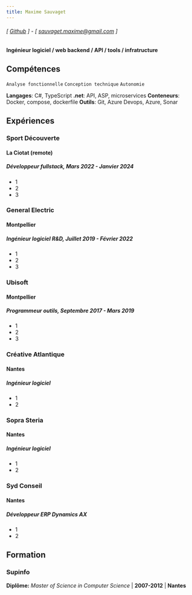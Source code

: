 ```yaml
---
title: Maxime Sauvaget
---
```

###### [ [Github](https://www.github.com/maximesauvaget) ] - [ sauvaget.maxime@gmail.com ]
#### Ingénieur logiciel / web backend / API / tools / infratructure

## Compétences
```Analyse fonctionnelle```
```Conception technique```
```Autonomie```

**Langages**: C#, TypeScript
**.net**: API, ASP, microservices
**Conteneurs**: Docker, compose, dockerfile
**Outils**: Git, Azure Devops, Azure, Sonar

## Expériences
### Sport Découverte
#### La Ciotat (remote)
##### Développeur fullstack, Mars 2022 - Janvier 2024
- 1
- 2
- 3

### General Electric
#### Montpellier
##### Ingénieur logiciel R&D, Juillet 2019 - Février 2022
- 1
- 2
- 3

### Ubisoft
#### Montpellier
##### Programmeur outils, Septembre 2017 - Mars 2019
- 1
- 2
- 3

### Créative Atlantique
#### Nantes
##### Ingénieur logiciel
- 1
- 2

### Sopra Steria
#### Nantes
##### Ingénieur logiciel
- 1
- 2
  
### Syd Conseil
#### Nantes
##### Développeur ERP *Dynamics AX*
- 1
- 2


## Formation
### Supinfo
**Diplôme:** *Master of Science in Computer Science* | **2007-2012** | **Nantes**
